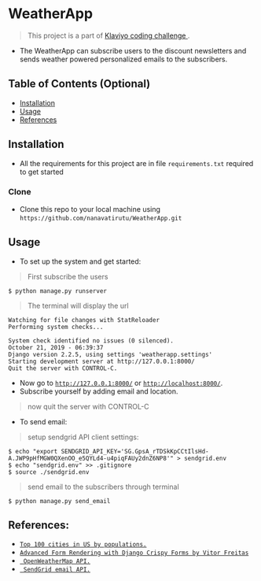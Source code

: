 # WeatherApp
> This project is a part of <a href = "https://www.klaviyo.com/weather-app">Klaviyo coding challenge </a>.

* The WeatherApp can subscribe users to the discount newsletters and sends weather powered personalized emails to the subscribers.



## Table of Contents (Optional)

- [Installation](#installation)
- [Usage](#Usage)
- [References](#References)



## Installation

- All the requirements for this project are in file `requirements.txt` required to get started


### Clone

- Clone this repo to your local machine using `https://github.com/nanavatirutu/WeatherApp.git`

## Usage

- To set up the system and get started:
> First subscribe the users

```shell
$ python manage.py runserver
```
> The terminal will display the url
```shell
Watching for file changes with StatReloader
Performing system checks...

System check identified no issues (0 silenced).
October 21, 2019 - 06:39:37
Django version 2.2.5, using settings 'weatherapp.settings'
Starting development server at http://127.0.0.1:8000/
Quit the server with CONTROL-C.
```

- Now go to <a href = "http://127.0.0.1:8000/">`http://127.0.0.1:8000/`</a> or <a href = "http://localhost:8000/">`http://localhost:8000/`</a>.
- Subscribe yourself by adding email and location.
> now quit the server with CONTROL-C

- To send email:
 
> setup sendgrid API client settings:

```shell
$ echo "export SENDGRID_API_KEY='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'" > sendgrid.env
$ echo "sendgrid.env" >> .gitignore
$ source ./sendgrid.env
```
> send email to the subscribers through terminal

```shell
$ python manage.py send_email
```

## References:
- <a href = "https://ballotpedia.org/Largest_cities_in_the_United_States_by_population">`Top 100 cities in US by populations.`</a>
- <a href = "https://simpleisbetterthancomplex.com/tutorial/2018/11/28/advanced-form-rendering-with-django-crispy-forms.html">`Advanced Form Rendering with Django Crispy Forms by Vitor Freitas`</a>
- <a href = "https://openweathermap.org/API">` OpenWeatherMap API.`</a>
- <a href = "https://sendgrid.com/solutions/email-api/">` SendGrid email API.`</a>
